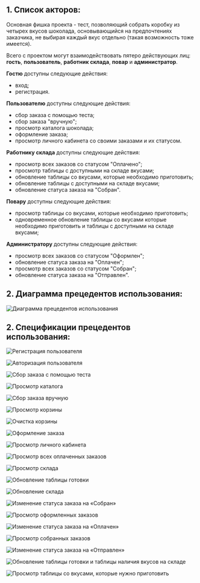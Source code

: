## **1. Список акторов:** ##

  Основная фишка проекта - тест, позволяющий собрать коробку из четырех вкусов шоколада, основывающийся на предпочтениях заказчика, не выбирая каждый вкус отдельно (такая возможность тоже имеется).
  
  Всего с проектом могут взаимодействовать пятеро действующих лиц: **гость**, **пользователь**, **работник склада**, **повар** и **администратор**.
  
  **Гостю** доступны следующие действия:
  
  - вход;
  - регистрация.

  **Пользователю** доступны следующие действия:
  
  - сбор заказа с помощью теста;
  - сбор заказа "вручную";
  - просмотр каталога шоколада;
  - оформление заказа;
  - просмотр личного кабинета со своими заказами и их статусом.
 
  **Работнику склада** доступны следующие действия:
  
  - просмотр всех заказов со статусом "Оплачено";
  - просмотр таблицы с доступными на складе вкусами;
  - обновление таблицы со вкусами, которые необходимо приготовить;
  - обновление таблицы с доступными на складе вкусами;
  - обновление статуса заказа на "Собран".

  **Повару** доступны следующие действия:
  
  - просмотр таблицы со вкусами, которые необходимо приготовить;
  - одновременное обновление таблицы со вкусами которые необходимо приготовить и таблицы с доступными на складе вкусами;
  
  **Администратору** доступны следующие действия:
  
  - просмотр всех заказов со статусом "Оформлен";
  - обновление статуса заказа на "Оплачен";
  - просмотр всех заказов со статусом "Собран";
  - обновление статуса заказа на "Отправлен".

## **2. Диаграмма прецедентов использования:** ##

![Диаграмма прецедентов использования](https://github.com/frobbery/chocolate-shop/blob/main/resource-images/%D0%94%D0%B8%D0%B0%D0%B3%D1%80%D0%B0%D0%BC%D0%BC%D0%B0%20%D0%BF%D1%80%D0%B5%D1%86%D0%B5%D0%B4%D0%B5%D0%BD%D1%82%D0%BE%D0%B2%20%D0%B8%D1%81%D0%BF%D0%BE%D0%BB%D1%8C%D0%B7%D0%BE%D0%B2%D0%B0%D0%BD%D0%B8%D1%8F.png)

## **2. Спецификации прецедентов использования:** ##


![Регистрация пользователя](https://github.com/frobbery/chocolate-shop/blob/main/resource-images/registration.png)

![Авторизация пользователя](https://github.com/frobbery/chocolate-shop/blob/main/resource-images/authorization.png)

![Сбор заказа с помощью теста](https://github.com/frobbery/chocolate-shop/blob/main/resource-images/ordering-test.png)

![Просмотр каталога](https://github.com/frobbery/chocolate-shop/blob/main/resource-images/catalogue-watch.png)

![Сбор заказа вручную](https://github.com/frobbery/chocolate-shop/blob/main/resource-images/order-by-hand.png)

![Просмотр корзины](https://github.com/frobbery/chocolate-shop/blob/main/resource-images/basket-watch.png)

![Очистка корзины](https://github.com/frobbery/chocolate-shop/blob/main/resource-images/basket-clean.png)

![Оформление заказа](https://github.com/frobbery/chocolate-shop/blob/main/resource-images/order-registration.png)

![Просмотр личного кабинета](https://github.com/frobbery/chocolate-shop/blob/main/resource-images/order-watch.png)

![Просмотр всех оплаченных заказов](https://github.com/frobbery/chocolate-shop/blob/main/resource-images/paid-order-watch.png)

![Просмотр склада](https://github.com/frobbery/chocolate-shop/blob/main/resource-images/warehouse-watch.png)

![Обновление таблицы готовки](https://github.com/frobbery/chocolate-shop/blob/main/resource-images/cooking-update.png)

![Обновление склада](https://github.com/frobbery/chocolate-shop/blob/main/resource-images/warehouse-update.png)

![Изменение статуса заказа на «Собран»](https://github.com/frobbery/chocolate-shop/blob/main/resource-images/order-built-update.png)

![Просмотр оформленных заказов](https://github.com/frobbery/chocolate-shop/blob/main/resource-images/registered-order-watch.png)

![Изменение статуса заказа на «Оплачен»](https://github.com/frobbery/chocolate-shop/blob/main/resource-images/paid-order-update.png)

![Просмотр собранных заказов](https://github.com/frobbery/chocolate-shop/blob/main/resource-images/gathered-order-watch.png)

![Изменение статуса заказа на «Отправлен»](https://github.com/frobbery/chocolate-shop/blob/main/resource-images/send-order-update.png)

![Обновление таблицы готовки и таблицы наличия вкусов на складе](https://github.com/frobbery/chocolate-shop/blob/main/resource-images/cooking-warehouse-update.png)

![Просмотр таблицы со вкусами, которые нужно приготовить](https://github.com/frobbery/chocolate-shop/blob/main/resource-images/cooking-watch.png)
